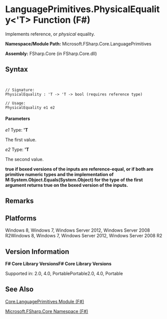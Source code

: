 # LanguagePrimitives.PhysicalEquality<'T> Function (F#)

Implements reference, or *physical* equality.

**Namespace/Module Path:** Microsoft.FSharp.Core.LanguagePrimitives

**Assembly:** FSharp.Core (in FSharp.Core.dll)


## Syntax


```


// Signature:
PhysicalEquality : 'T -> 'T -> bool (requires reference type)

// Usage:
PhysicalEquality e1 e2

```



#### Parameters
*e1*
Type: **'T**


The first value.


*e2*
Type: **'T**


The second value.



**true if boxed versions of the inputs are reference-equal, or if both are primitive numeric types and the implementation of M:System.Object.Equals(System.Object) for the type of the first argument returns true on the boxed version of the inputs.**
## Remarks

## Platforms
Windows 8, Windows 7, Windows Server 2012, Windows Server 2008 R2Windows 8, Windows 7, Windows Server 2012, Windows Server 2008 R2


## Version Information
**F# Core Library VersionsF# Core Library Versions**

Supported in: 2.0, 4.0, PortablePortable2.0, 4.0, Portable




## See Also
[Core.LanguagePrimitives Module &#40;F&#35;&#41;](Core.LanguagePrimitives+Module+%28FSharp%29.md)

[Microsoft.FSharp.Core Namespace &#40;F&#35;&#41;](Microsoft.FSharp.Core+Namespace+%28FSharp%29.md)


